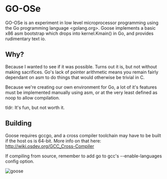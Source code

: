 GO-OSe
======
GO-OSe is an experiment in low level microprocessor programming using the Go
programming language <golang.org>. Goose implements a basic x86 asm bootstrap
which drops into kernel.Kmain() in Go, and provides rudimentary text io.

Why?
----
Because I wanted to see if it was possible. Turns out it is, but not without
making sacrifices. Go's lack of pointer arithmetic means you remain fairly
dependant on asm to do things that would otherwise be trivial in C.

Because we're creating our own environment for Go, a lot of it's features
must be implemented manually using asm, or at the very least defined as
noop to allow compilation.

tldr: It's fun, but not worth it.

Building
--------
Goose requires gccgo, and a cross compiler toolchain may have to be built
if the host os is 64-bit. More info on that here: http://wiki.osdev.org/GCC_Cross-Compiler

If compiling from source, remember to add go to gcc's --enable-languages
config option.

![goose](https://raw.github.com/tgascoigne/goose/master/goose.png) 
